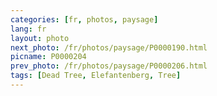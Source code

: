 ```yaml
---
categories: [fr, photos, paysage]
lang: fr
layout: photo
next_photo: /fr/photos/paysage/P0000190.html
picname: P0000204
prev_photo: /fr/photos/paysage/P0000206.html
tags: [Dead Tree, Elefantenberg, Tree]
---
```

